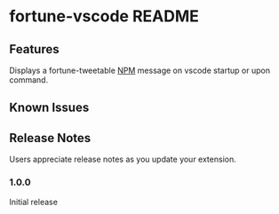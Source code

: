 # fortune-vscode README

## Features

Displays a fortune-tweetable [NPM](https://www.npmjs.com/package/fortune-tweetable) message on vscode startup or upon command.

## Known Issues

## Release Notes

Users appreciate release notes as you update your extension.

### 1.0.0

Initial release
